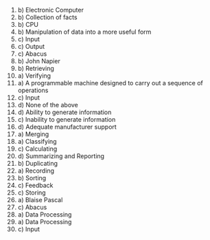 1. b) Electronic Computer
2. b) Collection of facts
3. b) CPU
4. b) Manipulation of data into a more useful form
5. c) Input
6. c) Output
7. c) Abacus
8. b) John Napier
9. b) Retrieving
10. a) Verifying
11. a) A programmable machine designed to carry out a sequence of operations
12. c) Input
13. d) None of the above
14. d) Ability to generate information
15. c) Inability to generate information
16. d) Adequate manufacturer support
17. a) Merging
18. a) Classifying
19. c) Calculating
20. d) Summarizing and Reporting
21. b) Duplicating
22. a) Recording
23. b) Sorting
24. c) Feedback
25. c) Storing
26. a) Blaise Pascal
27. c) Abacus
28. a) Data Processing
29. a) Data Processing
30. c) Input
